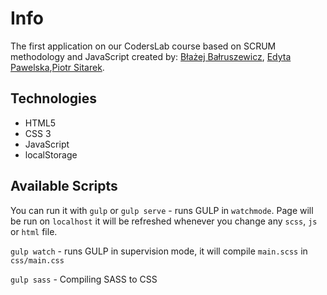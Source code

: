 # Info
The first application on our CodersLab course based on SCRUM methodology and JavaScript created by: [Błażej Bałruszewicz](https://github.com/Buashei), [Edyta Pawelska](https://github.com/edyta1pawelska),[Piotr Sitarek](https://github.com/PiotrSitarek).

## Technologies
* HTML5
* CSS 3
* JavaScript
* localStorage

## Available Scripts
You can run it with
`gulp` or `gulp serve`  - runs GULP in `watchmode`. Page will be run on `localhost` it will be refreshed whenever you change any `scss`, `js` or `html` file.

`gulp watch` - runs GULP in supervision mode, it will compile `main.scss` in `css/main.css`

`gulp sass` - Compiling SASS to CSS
